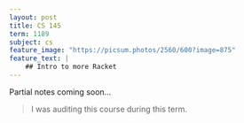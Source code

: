 ```yaml
---
layout: post
title: CS 145
term: 1189
subject: cs
feature_image: "https://picsum.photos/2560/600?image=875"
feature_text: |
    ## Intro to more Racket
---
```


Partial notes coming soon...

 > I was auditing this course during this term.
